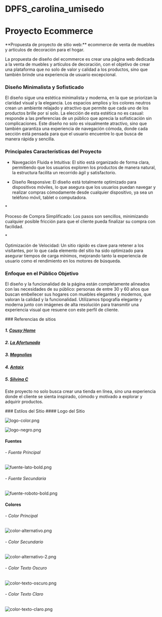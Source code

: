 # DPFS_carolina_umisedo
# Proyecto Ecommerce

<p>**Propuesta de proyecto de sitio web:** ecommerce de venta de muebles y artículos de decoración para el hogar.</p>
<p>La propuesta de diseño del ecommerce es crear una página web dedicada a la venta de muebles y artículos de decoración, con el objetivo de crear una plataforma que no solo de valor y calidad a los productos, sino que también brinde una experiencia de usuario excepcional.</p>

### Diseño Minimalista y Sofisticado<p>
El diseño sigue una estética minimalista y moderna, en la que se priorizan la claridad visual y la elegancia. Los espacios amplios y los colores neutros crean un ambiente relajado y atractivo que permite que cada uno de los productos brille por sí solo. La elección de esta estética no es casual: responde a las preferencias de un público que aprecia la sofisticación sin complicaciones.
Este diseño no solo es visualmente atractivo, sino que también garantiza una experiencia de navegación cómoda, donde cada sección está pensada para que el usuario encuentre lo que busca de manera rápida y sencilla.
</p>

### Principales Características del Proyecto

* <p>Navegación Fluida e Intuitiva: El sitio está organizado de forma clara, permitiendo que los usuarios exploren los productos de manera natural, la estructura facilita un recorrido ágil y satisfactorio.
</p>

* <p>Diseño Responsive: El diseño está totalmente optimizado para dispositivos móviles, lo que asegura que los usuarios puedan navegar y realizar compras cómodamente desde cualquier dispositivo, ya sea un teléfono móvil, tablet o computadora.
</p>
* <p>Proceso de Compra Simplificado: Los pasos son sencillos, minimizando cualquier posible fricción para que el cliente pueda finalizar su compra con facilidad.
</p>
* <p>Optimización de Velocidad: Un sitio rápido es clave para retener a los visitantes, por lo que cada elemento del sitio ha sido optimizado para asegurar tiempos de carga mínimos, mejorando tanto la experiencia de usuario como el rendimiento en los motores de búsqueda.
</p>

### Enfoque en el Público Objetivo
<p>El diseño y la funcionalidad de la página están completamente alineados con las necesidades de su público: personas de entre 30 y 60 años que buscan embellecer sus hogares con muebles elegantes y modernos, que valoran la calidad y la funcionalidad. Utilizamos tipografía elegante y moderna junto con imágenes de alta resolución para transmitir una experiencia visual que resuene con este perfil de cliente.
</p>
### Referencias de sitios

##### 1.  [Cousy Home](https://www.cousyhome.com/)

##### 2.  [La Afortunada](https://laafortunadadeco.com.ar/)

##### 3.  [Magnolias](https://www.magnoliasdeco.com.ar/)

##### 4.  [Antaix](https://antaix.com/)

##### 5.  [Silvina C](https://silvinac.com.ar/)

<p>Este proyecto no solo busca crear una tienda en línea, sino una experiencia donde el cliente se sienta inspirado, cómodo y motivado a explorar y adquirir productos. 
</p>
### Estilos del Sitio
#### Logo del Sitio

![logo-color.png](https://i.postimg.cc/Yq5BkcrN/logo-color.png)

![logo-negro.png](https://i.postimg.cc/y8048fxM/logo-negro.png)

#### Fuentes
###### - Fuente Principal
![fuente-lato-bold.png](https://i.postimg.cc/4NzBKjvQ/fuente-lato-bold.png)

###### - Fuente Secundaria
![fuente-roboto-bold.png](https://i.postimg.cc/BvvgV6rm/fuente-roboto-bold.png)

#### Colores
###### - Color Principal
![color-alternativo.png](https://i.postimg.cc/44H8GYmM/color-alternativo.png)
###### - Color Secundario
![color-alternativo-2.png](https://i.postimg.cc/d1p4dYS4/color-alternativo-2.png)
###### - Color Texto Oscuro
![color-texto-oscuro.png](https://i.postimg.cc/3JMtx3Gw/color-texto-oscuro.png)
###### - Color Texto Claro
![color-texto-claro.png](https://i.postimg.cc/kGSwvp09/color-texto-claro.png)


